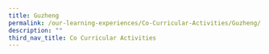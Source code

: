```yaml
---
title: Guzheng
permalink: /our-learning-experiences/Co-Curricular-Activities/Guzheng/
description: ""
third_nav_title: Co Curricular Activities
---
```

